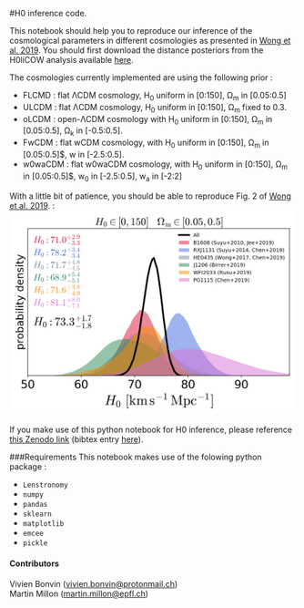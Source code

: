 #H0 inference code. 

This notebook should help you to reproduce our inference of the cosmological parameters in different cosmologies as presented in <a href="https://arxiv.org/abs/1907.04869">Wong et al. 2019</a>. You should first download the distance posteriors from the H0liCOW analysis available [here](../h0licow_distance_chains). 

The cosmologies currently implemented are using the following prior : 
* FLCMD : flat &Lambda;CDM cosmology, H<sub>0</sub> uniform in [0:150], &Omega;<sub>m</sub> in [0.05:0.5]
* ULCDM : flat &Lambda;CDM cosmology, H<sub>0</sub> uniform in [0:150], &Omega;<sub>m</sub> fixed to 0.3.
* oLCDM : open-&Lambda;CDM cosmology with H<sub>0</sub> uniform in [0:150], &Omega;<sub>m</sub>  in [0.05:0.5], &Omega;<sub>k</sub>  in [-0.5:0.5].
* FwCDM : flat wCDM cosmology, with H<sub>0</sub> uniform in [0:150], &Omega;<sub>m</sub> in [0.05:0.5]$, w in [-2.5:0.5].
* w0waCDM : flat w0waCDM cosmology, with H<sub>0</sub> uniform in [0:150], &Omega;<sub>m</sub>  in [0.05:0.5]$, w<sub>0</sub> in [-2.5:0.5], w<sub>a</sub> in [-2:2]

With a little bit of patience, you should be able to reproduce Fig. 2 of <a href="https://arxiv.org/abs/1907.04869">Wong et al. 2019</a>. : 
![H0_FLCDM.png](H0_FLCDM.png)


If you make use of this python notebook for H0 inference, please reference <a href="https://zenodo.org/record/3633035#.XjrsIhd7k0o">this Zenodo link</a> (bibtex entry <a href="https://zenodo.org/record/3633035/export/hx#.XjrsRhd7k0o">here</a>). 

###Requirements 
This notebook makes use of the folowing python package : 
 * `Lenstronomy` 
 * `numpy`
 * `pandas`
 * `sklearn`
 * `matplotlib`
 * `emcee`
 * `pickle`
 
 
 
#### Contributors
Vivien Bonvin (vivien.bonvin@protonmail.ch)  
Martin Millon (martin.millon@epfl.ch)